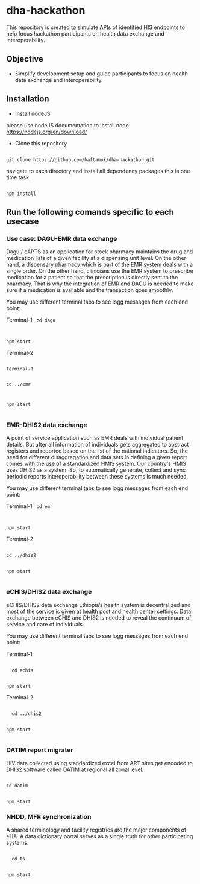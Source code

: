 # dha-hackathon

This repository is created to simulate APIs of identified HIS endpoints to help focus hackathon participants on health data exchange and interoperability.

## Objective

- Simplify development setup and guide participants to focus on health data exchange and interoperability.

## Installation

- Install nodeJS

please use nodeJS documentation to install node https://nodejs.org/en/download/

- Clone this repository

<code>
git clone https://github.com/haftamuk/dha-hackathon.git
</code>

navigate to each directory and install all dependency packages this is one time task.

<code>
npm install
</code>

## Run the following comands specific to each usecase

### Use case: DAGU-EMR data exchange

Dagu / eAPTS as an application for stock pharmacy maintains the drug and medication lists of a given facility at a dispensing unit level. On the other hand, a dispensary pharmacy which is part of the EMR system deals with a single order. On the other hand, clinicians use the EMR system to prescribe medication for a patient so that the prescription is directly sent to the pharmacy. That is why the integration of EMR and DAGU is needed to make sure if a medication is available and the transaction goes smoothly.

You may use different terminal tabs to see logg messages from each end point:

Terminal-1
<code>
cd dagu

npm start
</code>

Terminal-2

<code>
Terminal-1

cd ../emr

npm start  
</code>

### EMR-DHIS2 data exchange

A point of service application such as EMR deals with individual patient details. But after all information of individuals gets aggregated to abstract registers and reported based on the list of the national indicators. So, the need for different disaggregation and data sets in defining a given report comes with the use of a standardized HMIS system. Our country's HMIS uses DHIS2 as a system. So, to automatically generate, collect and sync periodic reports interoperability between these systems is much needed.

You may use different terminal tabs to see logg messages from each end point:

Terminal-1
<code>
cd emr

npm start
</code>

Terminal-2

<code>
cd ../dhis2

npm start  
</code>

### eCHIS/DHIS2 data exchange

eCHIS/DHIS2 data exchange
Ethiopia’s health system is decentralized and most of the service is given at health post and health center settings. Data exchange between eCHIS and DHIS2 is needed to reveal the continuum of service and care of individuals.

You may use different terminal tabs to see logg messages from each end point:

Terminal-1

<code>
  cd echis
  
  npm start
  </code>

Terminal-2

  <code>
  cd ../dhis2
  
  npm start  
</code>

### DATIM report migrater

HIV data collected using standardized excel from ART sites get encoded to DHIS2 software called DATIM at regional all zonal level.

<code>
cd datim

npm start
</code>

### NHDD, MFR synchronization

A shared terminology and facility registries are the major components of eHA. A data dictionary portal serves as a single truth for other participating systems.

<code> 
  cd ts
  
  npm start
</code>
